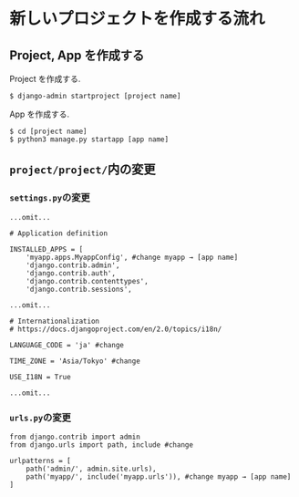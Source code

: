 # 新しいプロジェクトを作成する流れ

## Project, App を作成する
Project を作成する.
```
$ django-admin startproject [project name]
```
App を作成する.
```
$ cd [project name]
$ python3 manage.py startapp [app name]
```

## `project/project/`内の変更

### `settings.py`の変更
```
...omit...

# Application definition

INSTALLED_APPS = [
    'myapp.apps.MyappConfig', #change myapp → [app name]
    'django.contrib.admin',
    'django.contrib.auth',
    'django.contrib.contenttypes',
    'django.contrib.sessions',

...omit...

# Internationalization
# https://docs.djangoproject.com/en/2.0/topics/i18n/

LANGUAGE_CODE = 'ja' #change

TIME_ZONE = 'Asia/Tokyo' #change

USE_I18N = True

...omit...
```
### `urls.py`の変更
```
from django.contrib import admin
from django.urls import path, include #change

urlpatterns = [
    path('admin/', admin.site.urls),
    path('myapp/', include('myapp.urls')), #change myapp → [app name]
]

```


